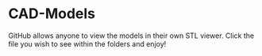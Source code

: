 # CAD-Models
GitHub allows anyone to view the models in their own STL viewer. Click the file you wish to see within the folders and enjoy!
